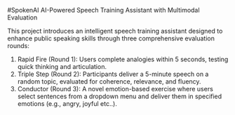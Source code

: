 #SpokenAI
AI-Powered Speech Training Assistant with Multimodal Evaluation

This project introduces an intelligent speech training assistant designed to enhance public speaking skills through three comprehensive evaluation rounds:
1.	Rapid Fire (Round 1): Users complete analogies within 5 seconds, testing quick thinking and articulation.
2.	Triple Step (Round 2): Participants deliver a 5-minute speech on a random topic, evaluated for coherence, relevance, and fluency.
3.	Conductor (Round 3): A novel emotion-based exercise where users select sentences from a dropdown menu and deliver them in specified emotions (e.g., angry, joyful etc..).

   
